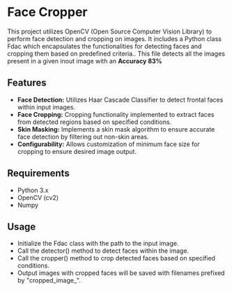 # Face Cropper

This project utilizes OpenCV (Open Source Computer Vision Library) to perform face detection and cropping on images. It includes a Python class Fdac which encapsulates the functionalities for detecting faces and cropping them based on predefined criteria..
This file detects all the images present in a given inout image with an **Accuracy 83%**

## **Features**<br/>
- **Face Detection:** Utilizes Haar Cascade Classifier to detect frontal faces within input images.<br/>
- **Face Cropping:** Cropping functionality implemented to extract faces from detected regions based on specified conditions.<br/>
- **Skin Masking:** Implements a skin mask algorithm to ensure accurate face detection by filtering out non-skin areas.<br/>
- **Configurability:** Allows customization of minimum face size for cropping to ensure desired image output.<br/>

## **Requirements**<br/>
- Python 3.x<br/>
- OpenCV (cv2)<br/>
- Numpy<br/>

## **Usage**<br/>
- Initialize the Fdac class with the path to the input image.<br/>
- Call the detector() method to detect faces within the image.<br/>
- Call the cropper() method to crop detected faces based on specified conditions.<br/>
- Output images with cropped faces will be saved with filenames prefixed by "cropped_image_".<br/>

